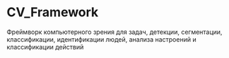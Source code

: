 # CV_Framework
Фреймворк компьютерного зрения для задач, детекции, сегментации, классификации, идентификации людей, анализа настроений и классификации действий
